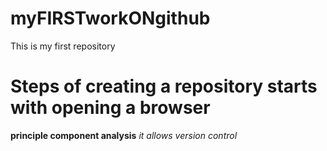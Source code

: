 # myFIRSTworkONgithub
This is my first repository
# Steps of creating a repository starts with opening a browser #
**principle component analysis**
*it allows version control*
